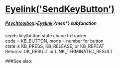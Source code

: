 # [Eyelink('SendKeyButton')](Eyelink-SendKeyButton) 
##### [Psychtoolbox](Psychtoolbox)>[Eyelink](Eyelink).{mex*} subfunction


sends key/button state chane to tracker  
code = KB\_BUTTON, mods = number for button  
state is KB\_PRESS, KB\_RELEASE, or KB\_REPEAT  
Returns: OK\_RESULT or LINK\_TERMINATED\_RESULT  


###See also:

